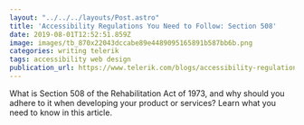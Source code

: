```yaml
---
layout: "../../../layouts/Post.astro"
title: 'Accessibility Regulations You Need to Follow: Section 508'
date: 2019-08-01T12:52:51.859Z
image: images/tb_870x22043dccabe89e4489095165891b587bb6b.png
categories: writing telerik
tags: accessibility web design
publication_url: https://www.telerik.com/blogs/accessibility-regulations-you-need-to-follow-section-508
---
```

What is Section 508 of the Rehabilitation Act of 1973, and why should you adhere to it when developing your product or services? Learn what you need to know in this article.
